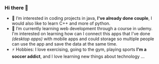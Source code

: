 ### Hi there 👋

- 🔭 I’m interested in coding projects in java, **I've already done couple**, I would also like to learn C++ and more of python.
- 🌱 I’m currently learning web development through a course in udemy. I'm interested on learning how can I connect this apps that I've done *(desktop apps)* with mobile apps and could storage so multiple people can use the app and save the data at the same time.
- ⚡ Hobbies: I love exercising, going to the gym, playing sports **I'm a soccer addict**, and I love learning new things about technology ...


